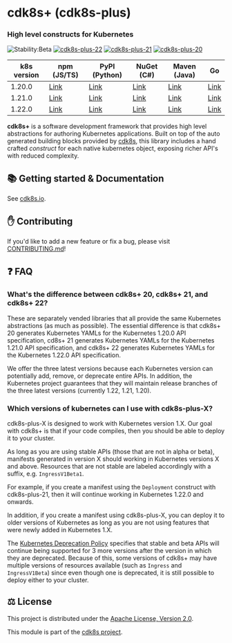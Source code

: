 # cdk8s+ (cdk8s-plus)

### High level constructs for Kubernetes

![Stability:Beta](https://img.shields.io/badge/stability-beta-orange)
[![cdk8s-plus-22](https://img.shields.io/github/workflow/status/cdk8s-team/cdk8s-plus/release-k8s.22?label=cdk8s-plus-22&logo=GitHub)](https://github.com/cdk8s-team/cdk8s-plus/actions/workflows/release-k8s.22.yml)
[![cdk8s-plus-21](https://img.shields.io/github/workflow/status/cdk8s-team/cdk8s-plus/release-k8s.21?label=cdk8s-plus-21&logo=GitHub)](https://github.com/cdk8s-team/cdk8s-plus/actions/workflows/release-k8s.21.yml)
[![cdk8s-plus-20](https://img.shields.io/github/workflow/status/cdk8s-team/cdk8s-plus/release-k8s.20?label=cdk8s-plus-20&logo=GitHub)](https://github.com/cdk8s-team/cdk8s-plus/actions/workflows/release-k8s.20.yml)

| k8s version | npm (JS/TS) | PyPI (Python) | NuGet (C#) | Maven (Java) | Go |
| --- | --- | --- | --- | --- | --- |
| 1.20.0 | [Link](https://www.npmjs.com/package/cdk8s-plus-20) | [Link](https://pypi.org/project/cdk8s-plus-20/) | [Link](https://www.nuget.org/packages/Org.Cdk8s.Plus20) | [Link](https://search.maven.org/artifact/org.cdk8s/cdk8s-plus-20) | [Link](https://github.com/cdk8s-team/cdk8s-plus-go/tree/k8s.20) |
| 1.21.0 | [Link](https://www.npmjs.com/package/cdk8s-plus-21) | [Link](https://pypi.org/project/cdk8s-plus-21/) | [Link](https://www.nuget.org/packages/Org.Cdk8s.Plus21) | [Link](https://search.maven.org/artifact/org.cdk8s/cdk8s-plus-21) | [Link](https://github.com/cdk8s-team/cdk8s-plus-go/tree/k8s.21) |
| 1.22.0 | [Link](https://www.npmjs.com/package/cdk8s-plus-22) | [Link](https://pypi.org/project/cdk8s-plus-22/) | [Link](https://www.nuget.org/packages/Org.Cdk8s.Plus22) | [Link](https://search.maven.org/artifact/org.cdk8s/cdk8s-plus-22) | [Link](https://github.com/cdk8s-team/cdk8s-plus-go/tree/k8s.22) |

**cdk8s+** is a software development framework that provides high level
abstractions for authoring Kubernetes applications. Built on top of the auto
generated building blocks provided by [cdk8s](../cdk8s), this library includes a
hand crafted *construct* for each native kubernetes object, exposing richer
API's with reduced complexity.

## :books: Getting started & Documentation

See [cdk8s.io](https://cdk8s.io/docs/latest/plus).

## :raised_hand: Contributing

If you'd like to add a new feature or fix a bug, please visit
[CONTRIBUTING.md](CONTRIBUTING.md)!

## :question: FAQ

### What's the difference between cdk8s+ 20, cdk8s+ 21, and cdk8s+ 22?

These are separately vended libraries that all provide the same Kubernetes
abstractions (as much as possible). The essential difference is that cdk8s+ 20
generates Kubernetes YAMLs for the Kubernetes 1.20.0 API specification, cd8s+ 21
generates Kubernetes YAMLs for the Kubernetes 1.21.0 API specification, and
cdk8s+ 22 generates Kubernetes YAMLs for the Kubernetes 1.22.0 API
specification.

We offer the three latest versions because each Kubernetes version can
potentially add, remove, or deprecate entire APIs. In addition, the Kubernetes
project guarantees that they will maintain release branches of the three latest
versions (currently 1.22, 1.21, 1.20).

### Which versions of kubernetes can I use with cdk8s-plus-X?

cdk8s-plus-X is designed to work with Kubernetes version 1.X. Our goal with
cdk8s+ is that if your code compiles, then you should be able to deploy it to
your cluster.

As long as you are using stable APIs (those that are not in alpha or beta),
manifests generated in version X should working in Kubernetes versions X and
above. Resources that are not stable are labeled accordingly with a suffix, e.g.
`IngressV1Beta1`.

For example, if you create a manifest using the `Deployment` construct with
cdk8s-plus-21, then it will continue working in Kubernetes 1.22.0 and onwards.

In addition, if you create a manifest using cdk8s-plus-X, you can deploy it to
older versions of Kubernetes as long as you are not using features that were
newly added in Kubernetes 1.X.

The [Kubernetes Deprecation Policy] specifies that stable and beta APIs will
continue being supported for 3 more versions after the version in which they are
deprecated. Because of this, some versions of cdk8s+ may have multiple versions
of resources available (such as `Ingress` and `IngressV1Beta`) since even though
one is deprecated, it is still possible to deploy either to your cluster.

[Kubernetes Deprecation Policy]:
https://kubernetes.io/docs/reference/using-api/deprecation-policy/

## :balance_scale: License

This project is distributed under the [Apache License, Version 2.0](./LICENSE).

This module is part of the [cdk8s project](https://github.com/cdk8s-team).
